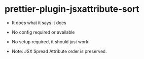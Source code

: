 # prettier-plugin-jsxattribute-sort

- It does what it says it does
- No config required or available
- No setup required, it should just work

- Note: JSX Spread Attribute order is preserved. 

